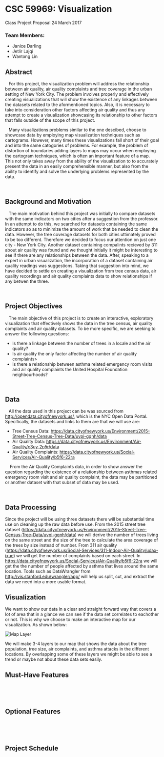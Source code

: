 # CSC 59969: Visualization
Class Project Proposal
24 March 2017

### Team Members: 
* Janice Darling 
* Jetlir Lajqi 
* Wantong Lin 
&nbsp;
&nbsp;

## Abstract  
&nbsp;&nbsp;&nbsp;For this project, the visualization problem will address the relationship between air quality, air quality complaints and tree coverage in the urban setting of  New York City. The problem involves properly and effectively creating visualizations that will show the existence of any linkages between the datasets related to the aformentioned topics. Also, it is necessary to take into consideration other factors affecting air quality and thus any attempt to create a visualization showcasing its relationship to other factors that falls outside of the scope of this project.   

&nbsp;&nbsp;&nbsp;Many visualizations problems similar to the one descibed, choose to showcase data by employing map visualization techniques such as cartograms. However, many times these visualizations fall short of their goal and into the same catogories of problems. For example, the problem of distortion of boundaries adding layers to maps may occur when employing the cartogram techniques, which is often an important feature of a map. This not only takes away from the ability of the visualization to to accurately present the data in an easily comprehensible manner, but also from the ability to identify and solve the underlying problems represented by the data. 

&nbsp;
&nbsp;

## Background and Motivation
&nbsp;&nbsp;&nbsp;The main motivation behind this project was initially to compare datasets with the same indicators on two cities after a suggestion from the professor. In an attempt to do this, we searched for datasets containing the same indicators so as to minimize the amount of work that be needed to clean the data. However, the tree coverage datasets for both cities uttimately proved to be too different. Therefore we decided to focus our attention on just one city - New York City. Another dataset containing compalints recieved by 311 about air quality was found and we thought initially it might be interesting to see if there are any relationships between the data. After, speaking to a expert in urban visualization, the incorporation of a dataset containing air quality readings was suggestions. Taking that suggestion into mind, we have decided to settle on creating a visualization from tree census data, air quality recordings and air quality complaints data  to show relationships if any betwen the three.

&nbsp;
&nbsp;

## Project Objectives
&nbsp;&nbsp;&nbsp;The main objective of this project is to create an interactive, exploratory visualization that effectively shows the data in the tree census, air quality complaints and air quality datasets. To be more specific, we are seeking to answer the following questions:
* Is there a linkage between the number of trees in a locale and the air quality?
* Is air quality the only factor affecting the number of air quality complaints>
* Is there a relationship between asthma related emergency room visits and air quality complaints the United Hospital Foundation neighbourhoods?

&nbsp;
&nbsp;

## Data
&nbsp;&nbsp;&nbsp;All the data used in this project can be was sourced from http://opendata.cityofnewyork.us/, which is the NYC Open Data Portal. Specifically, the datasets and links to them are that we will use are:
* Tree Census Data: https://data.cityofnewyork.us/Environment/2015-Street-Tree-Census-Tree-Data/uvpi-gqnh/data
* Air Quality Data: https://data.cityofnewyork.us/Environment/Air-Quality/c3uy-2p5r/data
* Air Quality Complaints: https://data.cityofnewyork.us/Social-Services/Air-Quality/b5f6-22ra

&nbsp;&nbsp;&nbsp; From the Air Quality Complaints data, in order to show answer the question regarding the existence of a relationship between asthmas related emergency room visit and air quality complaint, the data may be partitioned or another dataset with that subset of data may be used. 

&nbsp;
&nbsp;


## Data Processing
Since the project will be using three datasets there will be substantial time use on cleaning up the raw data before use. 
From the 2015 street tree dataset (https://data.cityofnewyork.us/Environment/2015-Street-Tree-Census-Tree-Data/uvpi-gqnh/data) we will derive the number of trees living on the same street and the size of the tree to calculate the area coverage of the trees by size instead of number. From 311 air quality (https://data.cityofnewyork.us/Social-Services/311-Indoor-Air-Quality/udax-ixue) we will get the number of complaints based on each street. In https://data.cityofnewyork.us/Social-Services/Air-Quality/b5f6-22ra we will get the the number of people affected by asthma that lives around the same location. Tools such as DataWrangler from http://vis.stanford.edu/wrangler/app/ will help us split, cut, and extract the data we need into a more usable format.

## Visualization
We want to show our data in a clear and straight forward way that covers a lot of area that in a glance we can see if the data set correlates to eachother or not. This is why we choose to make an interactive map for our visualization. As shown below:

![Map Layer](http://66.media.tumblr.com/46f2b314dbfb83a2173e1ea70deb9ad7/tumblr_nm2lae3Y6I1u9qlp8o1_1280.jpg)

We will make 3-4 layers to our map that shows the data about the tree population, tree size, air complaints, and asthma attacks in the different locations. By overlapping some of these layers we might be able to see a trend or maybe not about these data sets easily.


## Must-Have Features
&nbsp;&nbsp;&nbsp;

&nbsp;
&nbsp;

## Optional Features
&nbsp;&nbsp;&nbsp;

&nbsp;
&nbsp;

## Project Schedule
&nbsp;&nbsp;&nbsp;

&nbsp;
&nbsp;


